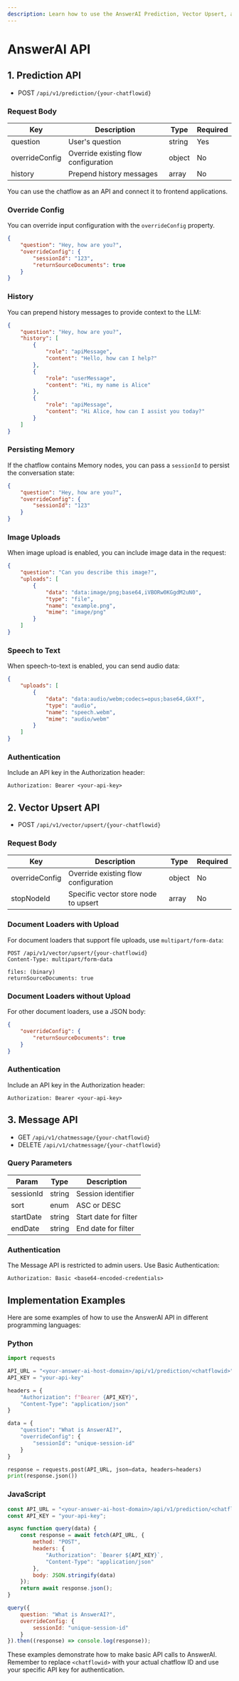 ```yaml
---
description: Learn how to use the AnswerAI Prediction, Vector Upsert, and Message API
---
```


# AnswerAI API

## 1. Prediction API

* POST `/api/v1/prediction/{your-chatflowid}`

### Request Body

| Key            | Description                           | Type   | Required |
|----------------|---------------------------------------|--------|----------|
| question       | User's question                       | string | Yes      |
| overrideConfig | Override existing flow configuration  | object | No       |
| history        | Prepend history messages              | array  | No       |

You can use the chatflow as an API and connect it to frontend applications.

### Override Config

You can override input configuration with the `overrideConfig` property.

```json
{
    "question": "Hey, how are you?",
    "overrideConfig": {
        "sessionId": "123",
        "returnSourceDocuments": true
    }
}
```

### History

You can prepend history messages to provide context to the LLM:

```json
{
    "question": "Hey, how are you?",
    "history": [
        {
            "role": "apiMessage",
            "content": "Hello, how can I help?"
        },
        {
            "role": "userMessage",
            "content": "Hi, my name is Alice"
        },
        {
            "role": "apiMessage",
            "content": "Hi Alice, how can I assist you today?"
        }
    ]
}
```

### Persisting Memory

If the chatflow contains Memory nodes, you can pass a `sessionId` to persist the conversation state:

```json
{
    "question": "Hey, how are you?",
    "overrideConfig": {
        "sessionId": "123"
    }
}
```

### Image Uploads

When image upload is enabled, you can include image data in the request:

```json
{
    "question": "Can you describe this image?",
    "uploads": [
        {
            "data": "data:image/png;base64,iVBORw0KGgdM2uN0",
            "type": "file",
            "name": "example.png",
            "mime": "image/png"
        }
    ]
}
```

### Speech to Text

When speech-to-text is enabled, you can send audio data:

```json
{
    "uploads": [
        {
            "data": "data:audio/webm;codecs=opus;base64,GkXf",
            "type": "audio",
            "name": "speech.webm",
            "mime": "audio/webm"
        }
    ]
}
```

### Authentication

Include an API key in the Authorization header:

```
Authorization: Bearer <your-api-key>
```

## 2. Vector Upsert API

* POST `/api/v1/vector/upsert/{your-chatflowid}`

### Request Body

| Key            | Description                           | Type   | Required |
|----------------|---------------------------------------|--------|----------|
| overrideConfig | Override existing flow configuration  | object | No       |
| stopNodeId     | Specific vector store node to upsert  | array  | No       |

### Document Loaders with Upload

For document loaders that support file uploads, use `multipart/form-data`:

```
POST /api/v1/vector/upsert/{your-chatflowid}
Content-Type: multipart/form-data

files: (binary)
returnSourceDocuments: true
```

### Document Loaders without Upload

For other document loaders, use a JSON body:

```json
{
    "overrideConfig": {
        "returnSourceDocuments": true
    }
}
```

### Authentication

Include an API key in the Authorization header:

```
Authorization: Bearer <your-api-key>
```

## 3. Message API

* GET `/api/v1/chatmessage/{your-chatflowid}`
* DELETE `/api/v1/chatmessage/{your-chatflowid}`

### Query Parameters

| Param     | Type   | Description            |
|-----------|--------|------------------------|
| sessionId | string | Session identifier     |
| sort      | enum   | ASC or DESC            |
| startDate | string | Start date for filter  |
| endDate   | string | End date for filter    |

### Authentication

The Message API is restricted to admin users. Use Basic Authentication:

```
Authorization: Basic <base64-encoded-credentials>
```

## Implementation Examples

Here are some examples of how to use the AnswerAI API in different programming languages:

### Python

```python
import requests

API_URL = "<your-answer-ai-host-domain>/api/v1/prediction/<chatflowid>"
API_KEY = "your-api-key"

headers = {
    "Authorization": f"Bearer {API_KEY}",
    "Content-Type": "application/json"
}

data = {
    "question": "What is AnswerAI?",
    "overrideConfig": {
        "sessionId": "unique-session-id"
    }
}

response = requests.post(API_URL, json=data, headers=headers)
print(response.json())
```

### JavaScript

```javascript
const API_URL = "<your-answer-ai-host-domain>/api/v1/prediction/<chatflowid>";
const API_KEY = "your-api-key";

async function query(data) {
    const response = await fetch(API_URL, {
        method: "POST",
        headers: {
            "Authorization": `Bearer ${API_KEY}`,
            "Content-Type": "application/json"
        },
        body: JSON.stringify(data)
    });
    return await response.json();
}

query({
    question: "What is AnswerAI?",
    overrideConfig: {
        sessionId: "unique-session-id"
    }
}).then((response) => console.log(response));
```

These examples demonstrate how to make basic API calls to AnswerAI. Remember to replace `<chatflowid>` with your actual chatflow ID and use your specific API key for authentication.
